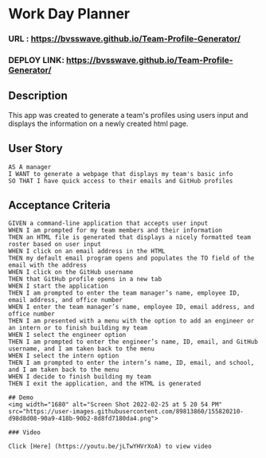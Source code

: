 # Work Day Planner

### URL : https://bvsswave.github.io/Team-Profile-Generator/
### DEPLOY LINK: https://bvsswave.github.io/Team-Profile-Generator/

## Description

This app was created to generate a team's profiles using users input and displays the information on a newly created html page.

## User Story
```
AS A manager
I WANT to generate a webpage that displays my team's basic info
SO THAT I have quick access to their emails and GitHub profiles
```

## Acceptance Criteria
```
GIVEN a command-line application that accepts user input
WHEN I am prompted for my team members and their information
THEN an HTML file is generated that displays a nicely formatted team roster based on user input
WHEN I click on an email address in the HTML
THEN my default email program opens and populates the TO field of the email with the address
WHEN I click on the GitHub username
THEN that GitHub profile opens in a new tab
WHEN I start the application
THEN I am prompted to enter the team manager’s name, employee ID, email address, and office number
WHEN I enter the team manager’s name, employee ID, email address, and office number
THEN I am presented with a menu with the option to add an engineer or an intern or to finish building my team
WHEN I select the engineer option
THEN I am prompted to enter the engineer’s name, ID, email, and GitHub username, and I am taken back to the menu
WHEN I select the intern option
THEN I am prompted to enter the intern’s name, ID, email, and school, and I am taken back to the menu
WHEN I decide to finish building my team
THEN I exit the application, and the HTML is generated

## Demo
<img width="1680" alt="Screen Shot 2022-02-25 at 5 20 54 PM" src="https://user-images.githubusercontent.com/89813860/155820210-d98d8d08-90a9-418b-90b2-8d8fd7180da4.png">

### Video

Click [Here] (https://youtu.be/jLTwYHVrXoA) to view video






